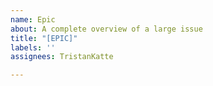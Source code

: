 ```yaml
---
name: Epic
about: A complete overview of a large issue
title: "[EPIC]"
labels: ''
assignees: TristanKatte

---
```



